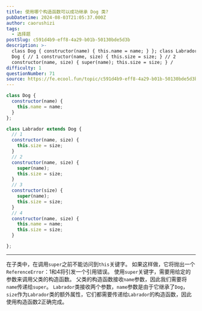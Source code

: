 ```yaml
---
title: 使用哪个构造函数可以成功继承 Dog 类?
pubDatetime: 2024-08-03T21:05:37.000Z
author: caorushizi
tags:
  - 选择题
postSlug: c591d4b9-eff8-4a29-b01b-50130bde5d3b
description: >-
  class Dog { constructor(name) { this.name = name; } }; class Labrador extends
  Dog { // 1 constructor(name, size) { this.size = size; } // 2
  constructor(name, size) { super(name); this.size = size; } /
difficulty: 1
questionNumber: 71
source: https://fe.ecool.fun/topic/c591d4b9-eff8-4a29-b01b-50130bde5d3b
---
```


```javascript
class Dog {
  constructor(name) {
    this.name = name;
  }
};

class Labrador extends Dog {
  // 1
  constructor(name, size) {
    this.size = size;
  }
  // 2
  constructor(name, size) {
    super(name);
    this.size = size;
  }
  // 3
  constructor(size) {
    super(name);
    this.size = size;
  }
  // 4
  constructor(name, size) {
    this.name = name;
    this.size = size;
  }

};
```

---

在子类中，在调用`super`之前不能访问到`this`关键字。 如果这样做，它将抛出一个`ReferenceError`：1和4将引发一个引用错误。
使用`super`关键字，需要用给定的参数来调用父类的构造函数。 父类的构造函数接收`name`参数，因此我们需要将`name`传递给`super`。
`Labrador`类接收两个参数，`name`参数是由于它继承了`Dog`，`size`作为`Labrador`类的额外属性，它们都需要传递给`Labrador`的构造函数，因此使用构造函数2正确完成。
